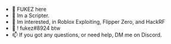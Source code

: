 - 👋 FUKEZ here
- 👀 Im a Scripter.
- 🌱 Im interested, in Roblox Exploiting, Flipper Zero, and HackRF
- 💞️ ! fukez#8924 btw
- 📫 If you got any questions, or need help, DM me on Discord.
